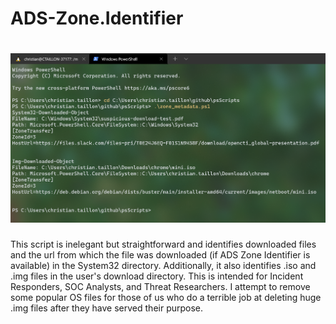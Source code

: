 # ADS-Zone.Identifier
<h1> <img src="https://github.com/Arizona-Cyber-Threat-Response-Alliance/ADS-Zone.Identifier/blob/main/zoneidentifier.png" ></h1>
This script is inelegant but straightforward and identifies downloaded files and the url from which the file was downloaded (if ADS Zone Identifier is available) in the System32 directory. Additionally, it also identifies .iso and .img files in the user's download directory. This is intended for Incident Responders, SOC Analysts, and Threat Researchers. I attempt to remove some popular OS files for those of us who do a terrible job at deleting huge .img files after they have served their purpose.
